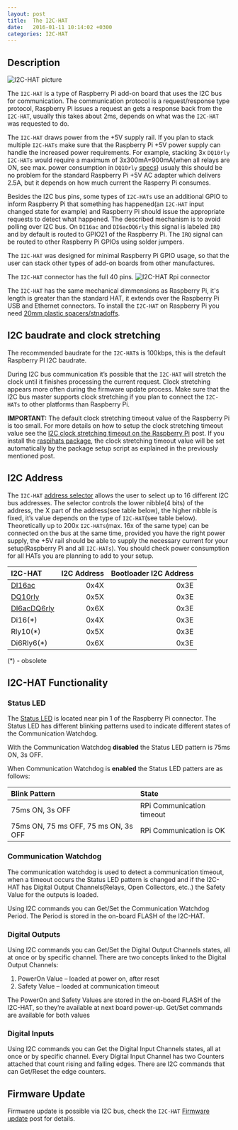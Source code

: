 ```yaml
---
layout: post
title:  The I2C-HAT
date:   2016-01-11 10:14:02 +0300
categories: I2C-HAT
---
```


## Description

![I2C-HAT picture]({{site.baseurl}}/images/posts/i2c-hat-marked.jpg "I2C-HAT")

The `I2C-HAT` is a type of Raspberry Pi add-on board that uses the I2C bus for communication. The communication protocol is a request/response type protocol, Raspberry Pi issues a request an gets a response back from the `I2C-HAT`, usually this takes about 2ms, depends on what was the `I2C-HAT` was requested to do.

The `I2C-HAT` draws power from the +5V supply rail. If you plan to stack multiple `I2C-HATs` make sure that the Raspberry Pi +5V power supply can handle the increased power requirements. For example, stacking 3x `DQ10rly` `I2C-HATs` would require a maximum of 3x300mA=900mA(when all relays are ON, see max. power consumption in `DQ10rly` [specs][dq10-relay-specs]) usualy this should be no problem for the standard Raspberry Pi +5V AC adapter which delivers 2.5A, but it depends on how much current the Rasperry Pi consumes.

Besides the I2C bus pins, some types of `I2C-HATs` use an additional GPIO to inform Raspberry Pi that something has happened(an `I2C-HAT` input changed state for example) and Raspberry Pi should issue the appropriate requests to detect what happened. The described mechanism is to avoid polling over I2C bus. On `DI16ac` and `DI6acDQ6rly` this signal is labeled `IRQ` and by default is routed to GPIO21 of the Raspberry Pi. The `IRQ` signal can be routed to other Raspberry Pi GPIOs using solder jumpers.

The `I2C-HAT` was designed for minimal Raspberry Pi GPIO usage, so that the user can stack other types of add-on boards from other manufactures.

The `I2C-HAT` connector has the full 40 pins.
![I2C-HAT Rpi connector]({{site.baseurl}}/images/posts/i2c-hat-rpi-connector.jpg "I2C-HAT address connector")

The `I2C-HAT` has the same mechanical dimmensions as Raspberry Pi, it's length is greater than the standard HAT, it extends over the Raspberry Pi USB and Ethernet connectors. To install the `I2C-HAT` on Raspberry Pi you need [20mm plastic spacers/stnadoffs][mounting-kit].

## I2C baudrate and clock stretching

The recommended baudrate for the `I2C-HAT`s is 100kbps, this is the default Raspberry PI I2C baudrate.

During I2C bus communication it’s possible that the `I2C-HAT` will stretch the clock until it finishes processing the current request. Clock stretching appears more often during the firmware update process. Make sure that the I2C bus master supports clock stretching if you plan to connect the `I2C-HATs` to other platforms than Raspberry Pi.

**IMPORTANT:** The default clock stretching timeout value of the Raspberry Pi is too small. For more details on how to setup the clock stretching timeout value see the [I2C clock stretching timeout on the Raspberry Pi][i2c-clkst-post] post. If you install the [raspihats package][raspihats-package], the clock stretching timeout value will be set automatically by the package setup script as explained in the previously mentioned post.

## I2C Address

The `I2C-HAT` [address selector](#description) allows the user to select up to 16 different I2C bus addresses. The selector controls the lower nibble(4 bits) of the address, the X part of the address(see table below), the higher nibble is fixed, it’s value depends on the type of `I2C-HAT`(see table below). Theoretically up to 200x `I2C-HATs`(max. 16x of the same type) can be connected on the bus at the same time, provided you have the right power supply, the +5V rail should be able to supply the necessary current for your setup(Raspberry Pi and all `I2C-HATs`). You should check power consumption for all HATs you are planning to add to your setup.

| I2C-HAT                        | I2C Address | Bootloader I2C Address |
|:-------------------------------|------------:|-----------------------:|
| [DI16ac][di16ac]               | 0x4X        | 0x3E                   |
| [DQ10rly][dq10rly]             | 0x5X        | 0x3E                   |
| [DI6acDQ6rly][di6acdq6rly]     | 0x6X        | 0x3E                   |
| Di16(*)                        | 0x4X        | 0x3E                   |
| Rly10(*)                       | 0x5X        | 0x3E                   |
| Di6Rly6(*)                     | 0x6X        | 0x3E                   |

(*) - obsolete

## I2C-HAT Functionality

### Status LED

The [Status LED](#description) is located near pin 1 of the Raspberry Pi connector.
The Status LED has different blinking patterns used to indicate different states of the Communication Watchdog.

With the Communication Watchdog **disabled** the Status LED pattern is 75ms ON, 3s OFF.

When Communication Watchdog is **enabled** the Status LED patters are as follows:

| Blink Pattern                        | State                         |
|:-------------------------------------|:------------------------------|
| 75ms ON, 3s OFF                      | RPi Communication timeout     |
| 75ms ON, 75 ms OFF, 75 ms ON, 3s OFF | RPi Communication is OK       |

### Communication Watchdog

The communication watchdog is used to detect a communication timeout, when a timeout occurs the Status LED pattern is changed and if the I2C-HAT has Digital Output Channels(Relays, Open Collectors, etc..) the Safety Value for the outputs is loaded.

Using I2C commands you can Get/Set the Communication Watchdog Period. The Period is stored in the on-board FLASH of the I2C-HAT.

### Digital Outputs

Using I2C commands you can Get/Set the Digital Output Channels states, all at once or by specific channel. There are two concepts linked to the Digital Output Channels:

  1. PowerOn Value – loaded at power on, after reset
  2. Safety Value – loaded at communication timeout

The PowerOn and Safety Values are stored in the on-board FLASH of the I2C-HAT, so they’re available at next board power-up. Get/Set commands are available for both values

### Digital Inputs

Using I2C commands you can Get the Digital Input Channels states, all at once or by specific channel. Every Digital Input Channel has two Counters attached that count rising and falling edges. There are I2C commands that can Get/Reset the edge counters.

## Firmware Update

Firmware update is possible via I2C bus, check the `I2C-HAT` [Firmware update][firmware-update-post] post for details.


[dq10-relay-specs]: {{site.baseurl}}/products/i2c-hats/dq10rly/#specs
[mounting-kit]: {{site.baseurl}}/products/i2c-hats/mounting-kit
[i2c-clkst-post]: {{site.baseurl}}/i2c-hat/2016/02/16/raspberry-pi-i2c-clock-stretch-timeout.html
[raspihats-package]: https://pypi.python.org/pypi/raspihats
[di16ac]: {{site.baseurl}}/products/i2c-hats/di16ac
[dq10rly]: {{site.baseurl}}/products/i2c-hats/dq10rly
[di6acdq6rly]: {{site.baseurl}}/products/i2c-hats/di6acdq6rly
[firmware-update-post]: {{site.baseurl}}/i2c-hat/2016/02/17/i2c-hat-firmware-update.html